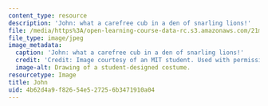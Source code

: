```yaml
---
content_type: resource
description: 'John: what a carefree cub in a den of snarling lions!'
file: /media/https%3A/open-learning-course-data-rc.s3.amazonaws.com/21m-732-beginning-costume-design-and-construction-fall-2008/4b62d4a9f82654e527256b3471910a04_john.jpg
file_type: image/jpeg
image_metadata:
  caption: 'John: what a carefree cub in a den of snarling lions!'
  credit: 'Credit: Image courtesy of an MIT student. Used with permission.'
  image-alt: Drawing of a student-designed costume.
resourcetype: Image
title: John
uid: 4b62d4a9-f826-54e5-2725-6b3471910a04
---
```

